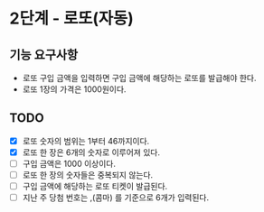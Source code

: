 # 2단계 - 로또(자동)

## 기능 요구사항
* 로또 구입 금액을 입력하면 구입 금액에 해당하는 로또를 발급해야 한다.
* 로또 1장의 가격은 1000원이다.

## TODO
- [X] 로또 숫자의 범위는 1부터 46까지이다.
- [X] 로또 한 장은 6개의 숫자로 이루어져 있다.
- [ ] 구입 금액은 1000 이상이다.
- [ ] 로또 한 장의 숫자들은 중복되지 않는다.
- [ ] 구입 금액에 해당하는 로또 티켓이 발급된다.
- [ ] 지난 주 당첨 번호는 ,(콤마) 를 기준으로 6개가 입력된다.